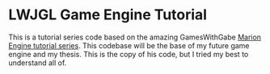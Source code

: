 # LWJGL Game Engine Tutorial

This is a tutorial series code based on the amazing GamesWithGabe <a href = "https://www.youtube.com/watch?v=VyKE7vz65rY&list=PLtrSb4XxIVbp8AKuEAlwNXDxr99e3woGE">Marion Engine tutorial series</a>. This codebase will be the base of my future game engine and my thesis. This is the copy of his code, but I tried my best to understand all of.<br>